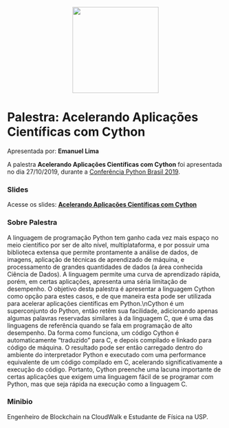 <p align="center"><img src="../logo_python_brasil_2019-01.svg" width="200"></p>

# Palestra: Acelerando Aplicações Científicas com Cython
Apresentada por: **Emanuel Lima**


A palestra **Acelerando Aplicações Científicas com Cython** foi apresentada no dia 27/10/2019, durante a [Conferência Python Brasil 2019](http://2019.pythonbrasil.org.br).



### Slides

Acesse os slides: **[Acelerando Aplicações Científicas com Cython](./pybr2019-emanuel-lima-acelerando-aplicacoes-cientificas-com-cython.pdf)**



### Sobre Palestra
A linguagem de programação Python tem ganho cada vez mais espaço no meio científico por ser de alto nível, multiplataforma, e por possuir uma biblioteca extensa que permite prontamente a análise de dados, de imagens, aplicação de técnicas de aprendizado de máquina, e processamento de grandes quantidades de dados (a área conhecida Ciência de Dados). A linguagem permite uma curva de aprendizado rápida, porém, em certas aplicações, apresenta uma séria limitação de desempenho. O objetivo desta palestra é apresentar a linguagem Cython como opção para estes casos, e de que maneira esta pode ser utilizada para acelerar aplicações científicas em Python.\nCython é um superconjunto do Python, então retêm sua facilidade, adicionando apenas algumas palavras reservadas similares à da linguagem C, que é uma das linguagens de referência quando se fala em programação de alto desempenho. Da forma como funciona, um código Cython é automaticamente “traduzido” para C, e depois compilado e linkado para código de máquina. O resultado pode ser então carregado dentro do ambiente do interpretador Python e executado com uma performance equivalente de um código compilado em C, acelerando significativamente a execução do código. Portanto, Cython preenche uma lacuna importante de certas aplicações que exigem uma linguagem fácil de se programar com Python, mas que seja rápida na execução como a linguagem C.



### Minibio
Engenheiro de Blockchain na CloudWalk e Estudante de Física na USP.


